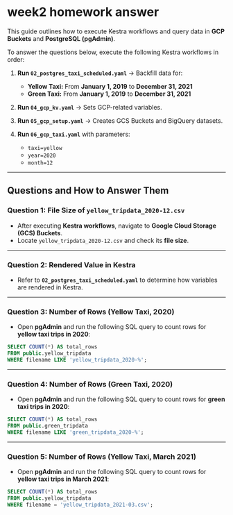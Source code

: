 # **week2 homework answer**

This guide outlines how to execute Kestra workflows and query data in **GCP Buckets** and **PostgreSQL (pgAdmin)**.

To answer the questions below, execute the following Kestra workflows in order:
1. **Run `02_postgres_taxi_scheduled.yaml`** → Backfill data for:
   - **Yellow Taxi:** From **January 1, 2019** to **December 31, 2021**  
   - **Green Taxi:** From **January 1, 2019** to **December 31, 2021**

2. **Run `04_gcp_kv.yaml`** → Sets GCP-related variables.

3. **Run `05_gcp_setup.yaml`** → Creates GCS Buckets and BigQuery datasets.

4. **Run `06_gcp_taxi.yaml`** with parameters:
   - `taxi=yellow`
   - `year=2020`
   - `month=12`


---

## **Questions and How to Answer Them**

### **Question 1: File Size of `yellow_tripdata_2020-12.csv`**
- After executing **Kestra workflows**, navigate to **Google Cloud Storage (GCS) Buckets**.
- Locate `yellow_tripdata_2020-12.csv` and check its **file size**.

---

### **Question 2: Rendered Value in Kestra**
- Refer to **`02_postgres_taxi_scheduled.yaml`** to determine how variables are rendered in Kestra.

---

### **Question 3: Number of Rows (Yellow Taxi, 2020)**
- Open **pgAdmin** and run the following SQL query to count rows for **yellow taxi trips in 2020**:
```sql
SELECT COUNT(*) AS total_rows
FROM public.yellow_tripdata
WHERE filename LIKE 'yellow_tripdata_2020-%';
```

---

### **Question 4: Number of Rows (Green Taxi, 2020)**
- Open **pgAdmin** and run the following SQL query to count rows for **green taxi trips in 2020**:
```sql
SELECT COUNT(*) AS total_rows
FROM public.green_tripdata
WHERE filename LIKE 'green_tripdata_2020-%';
```

---

### **Question 5: Number of Rows (Yellow Taxi, March 2021)**
- Open **pgAdmin** and run the following SQL query to count rows for **yellow taxi trips in March 2021**:
```sql
SELECT COUNT(*) AS total_rows
FROM public.yellow_tripdata
WHERE filename = 'yellow_tripdata_2021-03.csv';
```

